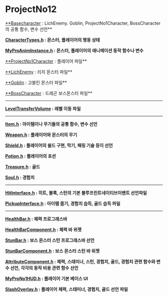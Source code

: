 # ProjectNo12
[**Basecharacter](https://github.com/xodnr7727/ProjectNo12/blob/master/ProjectNo1/Public/Characters/BaseCharacter.h) : LichEnemy. Goblin, ProjectNo1Character, BossCharacter의 공통 함수, 변수 선언**

**[CharacterTypes.h](https://github.com/xodnr7727/ProjectNo12/blob/master/ProjectNo1/Public/CharacterTypes.h) : 몬스터, 플레이어의 행동 상태**

**[MyProAnimInstance.h](https://github.com/xodnr7727/ProjectNo12/blob/master/ProjectNo1/Public/MyProAnimInstance.h) : 몬스터, 플레이어의 애니메이션 동작 함수나 변수**

[**ProjectNo1Character](https://github.com/xodnr7727/ProjectNo12/blob/master/ProjectNo1/ProjectNo1Character.h) : 플레이어 파일**

[**LichEnemy](https://github.com/xodnr7727/ProjectNo12/blob/master/ProjectNo1/LichEnemy.h) : 리치 몬스터 파일**

[**Goblin](https://github.com/xodnr7727/ProjectNo12/blob/master/ProjectNo1/Public/Goblin.h) : 고블린 몬스터 파일**

[**BossCharacter](https://github.com/xodnr7727/ProjectNo12/blob/master/ProjectNo1/Public/BossCharacter.h) : 드래곤 보스몬스터 파일**

---

**[LevelTransferVolume](https://github.com/xodnr7727/ProjectNo12/blob/master/ProjectNo1/LevelTransferVolume.h) : 레벨 이동 파일**

---

**[Item.h](https://github.com/xodnr7727/ProjectNo12/blob/master/ProjectNo1/Public/Item.h) : 아이템이나 무기들의 공통 함수, 변수 선언**

**[Weapon.h](https://github.com/xodnr7727/ProjectNo12/blob/master/ProjectNo1/Public/Weapons/Weapon.h) : 플레이어와 몬스터의 무기**

**[Shield.h](https://github.com/xodnr7727/ProjectNo12/blob/master/ProjectNo1/Public/Weapons/Shield.h) : 플레이어의 쉴드 구현, 막기, 패링 기술 등이 선언**

**[Potion.h](https://github.com/xodnr7727/ProjectNo12/blob/master/ProjectNo1/Public/Weapons/Potion.h) : 플레이어의 포션**

**[Treasure.h](https://github.com/xodnr7727/ProjectNo12/blob/master/ProjectNo1/Public/Items/Treasure.h) : 골드**

**[Soul.h](https://github.com/xodnr7727/ProjectNo12/blob/master/ProjectNo1/Public/Soul.h) : 경험치**

---

**[HitInterface.h](https://github.com/xodnr7727/ProjectNo12/blob/master/ProjectNo1/Public/Interfaces/HitInterface.h) : 히트, 블록, 스턴의 기본 블루프린트네이티브이벤트 선언파일**

**[PickupInterface.h](https://github.com/xodnr7727/ProjectNo12/blob/master/ProjectNo1/Public/Interfaces/PickupInterface.h) : 아이템 줍기, 경험치 습득, 골드 습득 파일**

---

**[HealthBar.h](https://github.com/xodnr7727/ProjectNo12/blob/master/ProjectNo1/Public/HUD/HealthBar.h) : 체력 프로그래스바** 

**[HealthBarComponent.h](https://github.com/xodnr7727/ProjectNo12/blob/master/ProjectNo1/Public/HUD/HealthBarComponent.h) : 체력 바 위젯** 

**[StunBar.h](https://github.com/xodnr7727/ProjectNo12/blob/master/ProjectNo1/Public/HUD/StunBar.h) : 보스 몬스터 스턴 프로그래스바 선언**

**[StunBarComponent.h](https://github.com/xodnr7727/ProjectNo12/blob/master/ProjectNo1/Public/HUD/StunBarComponent.h) : 보스 몬스터 스턴 바 위젯**

**[AttributeComponent.h](https://github.com/xodnr7727/ProjectNo12/blob/master/ProjectNo1/Public/Components/AttributeComponent.h) : 체력, 스태미너, 스턴, 경험치, 골드, 경험치 관련 함수와 변수 선언, 각각의 동작 비용 관련 함수 선언**

**[MyProNo1HUD.h](https://github.com/xodnr7727/ProjectNo12/blob/master/ProjectNo1/Public/HUD/MyProNo1HUD.h) : 플레이어 기본 베이스 UI**

**[SlashOverlay.h](https://github.com/xodnr7727/ProjectNo12/blob/master/ProjectNo1/Public/HUD/SlashOverlay.h) : 플레이어 체력, 스태미너, 경험치, 골드 선언 파일**
